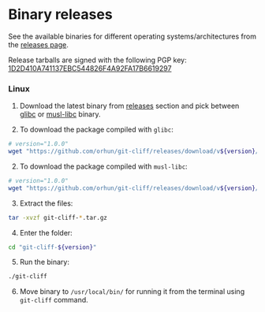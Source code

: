 # Binary releases

See the available binaries for different operating systems/architectures from the [releases page](https://github.com/orhun/git-cliff/releases).

Release tarballs are signed with the following PGP key: [1D2D410A741137EBC544826F4A92FA17B6619297](https://keyserver.ubuntu.com/pks/lookup?search=0x4A92FA17B6619297&op=vindex)

### Linux

1. Download the latest binary from [releases](https://github.com/orhun/git-cliff/releases) section and pick between [glibc](https://en.wikipedia.org/wiki/Glibc) or [musl-libc](https://musl.libc.org/) binary.

2. To download the package compiled with `glibc`:

```bash
# version="1.0.0"
wget "https://github.com/orhun/git-cliff/releases/download/v${version}/git-cliff-${version}-x86_64-unknown-linux-gnu.tar.gz"
```

2. To download the package compiled with `musl-libc`:

```bash
# version="1.0.0"
wget "https://github.com/orhun/git-cliff/releases/download/v${version}/git-cliff-${version}-x86_64-unknown-linux-musl.tar.gz"
```

3. Extract the files:

```bash
tar -xvzf git-cliff-*.tar.gz
```

4. Enter the folder:

```bash
cd "git-cliff-${version}"
```

5. Run the binary:

```bash
./git-cliff
```

6. Move binary to `/usr/local/bin/` for running it from the terminal using `git-cliff` command.
